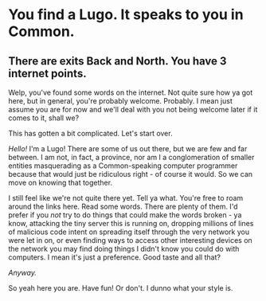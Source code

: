 # You find a Lugo. It speaks to you in Common.
## There are exits Back and North. You have 3 internet points.


Welp, you've found some words on the internet. Not quite sure how ya got here, 
but in general, you're probably welcome. Probably. I mean just assume you are for now and we'll deal with you not being
welcome later if it comes to it, shall we?

This has gotten a bit complicated. Let's start over.

*Hello!* I'm a Lugo! There are some of us out there, but we are few and far between. 
I am not, in fact, a province, nor am I a conglomeration of smaller entities masquerading 
as a Common-speaking computer programmer because that would just be ridiculous right - of course 
it would. So we can move on knowing that together.

I still feel like we're not quite there yet. Tell ya what. You're free to roam around the links 
here. Read some words. There are plenty of them. I'd prefer if you *not* try to do things that 
could make the words broken - ya know, attacking the tiny server this is running on, dropping 
millions of lines of malicious code intent on spreading itself through the very network 
you were let in on, or even finding ways to access other interesting devices on the network 
you may find doing things I didn't know you could do with computers. 
I mean it's just a preference. Good taste and all that?

_Anyway._

So yeah here you are. Have fun! Or don't. I dunno what your style is.
